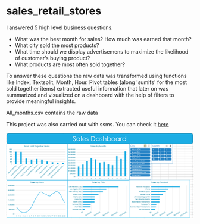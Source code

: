 # sales_retail_stores

I answered 5 high level business questions.
   * What was the best month for sales? How much was earned that month?
   * What city sold the most products?
   * What time should we display advertisemens to maximize the likelihood of customer’s buying product?
   * What products are most often sold together?

To answer these questions the raw data was transformed using functions like Index, Textsplit, Month, Hour. 
Pivot tables (along 'sumifs' for the most sold together items) extracted useful information 
that later on was summarized and visualized on a dashboard with the help of filters to provide meaningful insights.

All_months.csv contains the raw data

This project was also carried out with ssms. You can check it [here](https://github.com/Fran-Sierra/Retail_Store_SQL)

![My Image](SalesDashboard.png)
